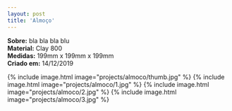 ```yaml
---
layout: post
title: 'Almoço'
---
```

**Sobre:** bla bla bla blu<br>
**Material:**  Clay 800<br>
**Medidas:** 199mm x 199mm x 199mm<br>
**Criado em:** 14/12/2019<br>

{% include image.html image="projects/almoco/thumb.jpg" %}
{% include image.html image="projects/almoco/1.jpg" %}
{% include image.html image="projects/almoco/2.jpg" %}
{% include image.html image="projects/almoco/3.jpg" %}
